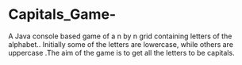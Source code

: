 # Capitals_Game-
A Java console based game of a n by n grid containing letters of the alphabet.. Initially some of the letters are lowercase, while others are uppercase .The aim of the game is to get all the letters to be capitals.
